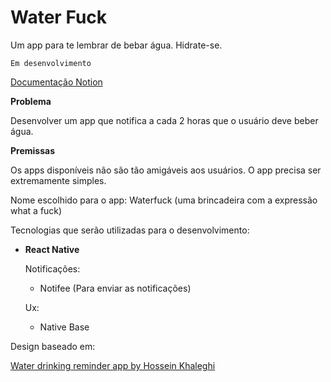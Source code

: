 
# Water Fuck

Um app para te lembrar de bebar água. Hidrate-se.

````
Em desenvolvimento
````

[Documentação Notion](https://grave-salary-4d4.notion.site/57845d4ff79b4fcaba4296f230b0612b?v=d7332903d67643bd894f8ade5ed74e04)

**Problema**

Desenvolver um app que notifica a cada 2 horas que o usuário deve beber água.


**Premissas**

Os apps disponíveis não são tão amigáveis aos usuários. O app precisa ser extremamente simples. 

Nome escolhido para o app: Waterfuck (uma brincadeira com a expressão what a fuck)

Tecnologias que serão utilizadas para o desenvolvimento:

- **React Native**
    
    Notificações:
    
    - Notifee (Para enviar as notificações)
    
    Ux:
    
    - Native Base


Design baseado em:

[Water drinking reminder app by Hossein Khaleghi ](https://dribbble.com/shots/20104250-Water-drinking-reminder-app)
